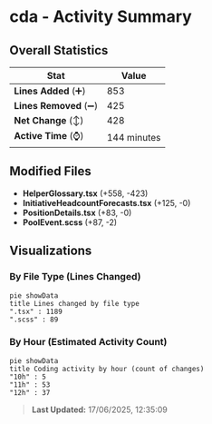 # cda - Activity Summary 

## Overall Statistics

| Stat                   | Value                                                             |
| ---------------------- | ----------------------------------------------------------------- |
| **Lines Added** (➕)   | 853                                          |
| **Lines Removed** (➖) | 425                                        |
| **Net Change** (↕)    | 428                |
| **Active Time** (⌚)   | 144 minutes |


## Modified Files
- **HelperGlossary.tsx** (+558, -423)
- **InitiativeHeadcountForecasts.tsx** (+125, -0)
- **PositionDetails.tsx** (+83, -0)
- **PoolEvent.scss** (+87, -2)

## Visualizations

### By File Type (Lines Changed)

```mermaid
pie showData
title Lines changed by file type
".tsx" : 1189
".scss" : 89
```

### By Hour (Estimated Activity Count)

```mermaid
pie showData
title Coding activity by hour (count of changes)
"10h" : 5
"11h" : 53
"12h" : 37
```


> **Last Updated:** 17/06/2025, 12:35:09
